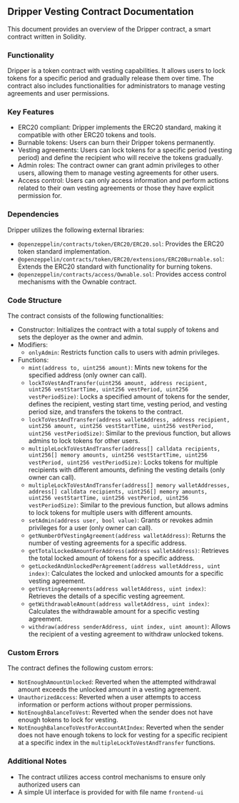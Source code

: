 
Dripper Vesting Contract Documentation
-----------------------------

This document provides an overview of the Dripper contract, a smart contract written in Solidity.

### Functionality

Dripper is a token contract with vesting capabilities. It allows users to lock tokens for a specific period and gradually release them over time. The contract also includes functionalities for administrators to manage vesting agreements and user permissions.

### Key Features

-   ERC20 compliant: Dripper implements the ERC20 standard, making it compatible with other ERC20 tokens and tools.
-   Burnable tokens: Users can burn their Dripper tokens permanently.
-   Vesting agreements: Users can lock tokens for a specific period (vesting period) and define the recipient who will receive the tokens gradually.
-   Admin roles: The contract owner can grant admin privileges to other users, allowing them to manage vesting agreements for other users.
-   Access control: Users can only access information and perform actions related to their own vesting agreements or those they have explicit permission for.

### Dependencies

Dripper utilizes the following external libraries:

-   `@openzeppelin/contracts/token/ERC20/ERC20.sol`: Provides the ERC20 token standard implementation.
-   `@openzeppelin/contracts/token/ERC20/extensions/ERC20Burnable.sol`: Extends the ERC20 standard with functionality for burning tokens.
-   `@openzeppelin/contracts/access/Ownable.sol`: Provides access control mechanisms with the Ownable contract.

### Code Structure

The contract consists of the following functionalities:

-   Constructor: Initializes the contract with a total supply of tokens and sets the deployer as the owner and admin.
-   Modifiers:
    -   `onlyAdmin`: Restricts function calls to users with admin privileges.
-   Functions:
    -   `mint(address to, uint256 amount)`: Mints new tokens for the specified address (only owner can call).
    -   `lockToVestAndTransfer(uint256 amount, address recipient, uint256 vestStartTime, uint256 vestPeriod, uint256 vestPeriodSize)`: Locks a specified amount of tokens for the sender, defines the recipient, vesting start time, vesting period, and vesting period size, and transfers the tokens to the contract.
    -   `lockToVestAndTransfer(address walletAddress, address recipient, uint256 amount, uint256 vestStartTime, uint256 vestPeriod, uint256 vestPeriodSize)`: Similar to the previous function, but allows admins to lock tokens for other users.
    -   `multipleLockToVestAndTransfer(address[] calldata recipients, uint256[] memory amounts, uint256 vestStartTime, uint256 vestPeriod, uint256 vestPeriodSize)`: Locks tokens for multiple recipients with different amounts, defining the vesting details (only owner can call).
    -   `multipleLockToVestAndTransfer(address[] memory walletAddresses, address[] calldata recipients, uint256[] memory amounts, uint256 vestStartTime, uint256 vestPeriod, uint256 vestPeriodSize)`: Similar to the previous function, but allows admins to lock tokens for multiple users with different amounts.
    -   `setAdmin(address user, bool value)`: Grants or revokes admin privileges for a user (only owner can call).
    -   `getNumberOfVestingAgreement(address walletAddress)`: Returns the number of vesting agreements for a specific address.
    -   `getTotalLockedAmountForAddress(address walletAddress)`: Retrieves the total locked amount of tokens for a specific address.
    -   `getLockedAndUnlockedPerAgreement(address walletAddress, uint index)`: Calculates the locked and unlocked amounts for a specific vesting agreement.
    -   `getVestingAgreements(address walletAddress, uint index)`: Retrieves the details of a specific vesting agreement.
    -   `getWithdrawableAmount(address walletAddress, uint index)`: Calculates the withdrawable amount for a specific vesting agreement.
    -   `withdraw(address senderAddress, uint index, uint amount)`: Allows the recipient of a vesting agreement to withdraw unlocked tokens.

### Custom Errors

The contract defines the following custom errors:

-   `NotEnoughAmountUnlocked`: Reverted when the attempted withdrawal amount exceeds the unlocked amount in a vesting agreement.
-   `UnauthorizedAccess`: Reverted when a user attempts to access information or perform actions without proper permissions.
-   `NotEnoughBalanceToVest`: Reverted when the sender does not have enough tokens to lock for vesting.
-   `NotEnoughBalanceToVestForAccountAtIndex`: Reverted when the sender does not have enough tokens to lock for vesting for a specific recipient at a specific index in the `multipleLockToVestAndTransfer` functions.

### Additional Notes

-   The contract utilizes access control mechanisms to ensure only authorized users can
-   A simple UI interface is provided for with file name ``frontend-ui``

